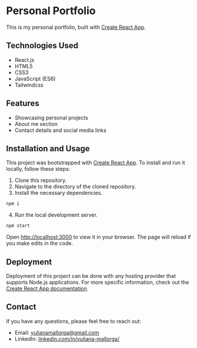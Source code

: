 # Personal Portfolio

This is my personal portfolio, built with [Create React App](https://create-react-app.dev/).

## Technologies Used

* React.js
* HTML5
* CSS3
* JavaScript (ES6)
* Tailwindcss

## Features

* Showcasing personal projects
* About me section
* Contact details and social media links

## Installation and Usage

This project was bootstrapped with [Create React App](https://github.com/facebook/create-react-app). To install and run it locally, follow these steps:

1. Clone this repository.
2. Navigate to the directory of the cloned repository.
3. Install the necessary dependencies.
```sh
npm i
```
4. Run the local development server.
```sh
npm start
```
Open [http://localhost:3000](http://localhost:3000) to view it in your browser. The page will reload if you make edits in the code.

## Deployment

Deployment of this project can be done with any hosting provider that supports Node.js applications. For more specific information, check out the [Create React App documentation](https://create-react-app.dev/docs/deployment).

## Contact

If you have any questions, please feel free to reach out:

- Email: [yulianamallorga@gmail.com](mailto:yulianamallorga@gmail.com)
- LinkedIn: [linkedin.com/in/yuliana-mallorga/](https://www.linkedin.com/in/yuliana-mallorga/)

